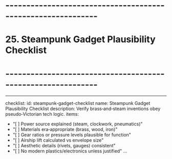 # ------------------------------------------------------------

# 25. Steampunk Gadget Plausibility Checklist

# ------------------------------------------------------------

---

checklist:
id: steampunk-gadget-checklist
name: Steampunk Gadget Plausibility Checklist
description: Verify brass‑and‑steam inventions obey pseudo‑Victorian tech logic.
items:

- "[ ] Power source explained (steam, clockwork, pneumatics)"
- "[ ] Materials era‑appropriate (brass, wood, iron)"
- "[ ] Gear ratios or pressure levels plausible for function"
- "[ ] Airship lift calculated vs envelope size"
- "[ ] Aesthetic details (rivets, gauges) consistent"
- "[ ] No modern plastics/electronics unless justified"
  ...
